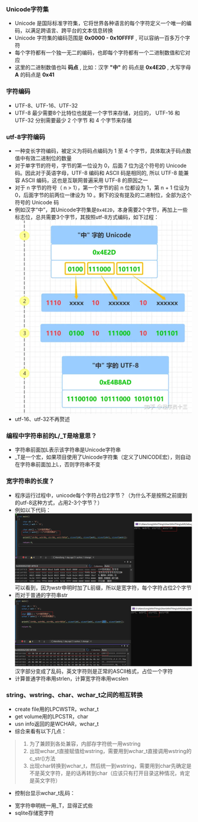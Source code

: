 ### Unicode字符集

- Unicode 是国际标准字符集，它将世界各种语言的每个字符定义一个唯一的编码，以满足跨语言、跨平台的文本信息转换
- Unicode 字符集的编码范围是 **0x0000 - 0x10FFFF** , 可以容纳一百多万个字符
- 每个字符都有一个独一无二的编码，也即每个字符都有一个二进制数值和它对应
- 这里的二进制数值也叫 **码点** , 比如：汉字 **"中"** 的 码点是  **0x4E2D** , 大写字母 **A** 的码点是 **0x41**

### 字符编码
- UTF-8、UTF-16、UTF-32
- UTF-8 最少需要8个比特位也就是一个字节来存储，对应的， UTF-16 和 UTF-32 分别需要最少 2 个字节 和 4 个字节来存储

### utf-8字符编码
- 一种变长字符编码，被定义为将码点编码为 1 至 4 个字节，具体取决于码点数值中有效二进制位的数量
- 对于单字节的符号，字节的第一位设为 0，后面 7 位为这个符号的 Unicode 码。因此对于英语字母，UTF-8 编码和 ASCII 码是相同的, 所以 UTF-8 能兼容 ASCII 编码，这也是互联网普遍采用 UTF-8 的原因之一
- 对于 n 字节的符号（ n > 1），第一个字节的前 n 位都设为 1，第 n + 1 位设为 0，后面字节的前两位一律设为 10 。剩下的没有提及的二进制位，全部为这个符号的 Unicode 码
- 例如汉字“中”，其Unicode字符集是`0x4E2D`，本身需要2个字节，再加上一些标志位，总共需要3个字节，其按照utf-8方式编码，如下过程：
![](./utf-8-encode.webp)
- utf-16、utf-32不再赘述

### 编程中字符串前的L/_T是啥意思？

- 字符串前面加L表示该字符串是Unicode字符串
- _T是一个宏，如果项目使用了Unicode字符集（定义了UNICODE宏），则自动在字符串前面加上L，否则字符串不变

### 宽字符串的长度？

- 程序运行过程中，unicode每个字符占位2字节？（为什么不是按照之前提到的utf-8这种方式，占用2-3个字节？）
- 例如以下代码：
![](./unicode1.png)
可以看到，因为wstr申明时加了L前缀，所以是宽字符，每个字符占位2个字节
- 而对于普通的字符串str
![](./unicode3.png)
汉字部分变成了乱码，英文字符则是正常的ASCII格式，占位一个字符
- 计算普通字符串用strlen，计算宽字符串用wcslen

### string、wstring、char、wchar_t之间的相互转换

- create file用的LPCWSTR，wchar_t
- get volume用的LPCSTR，char
- usn info返回的是WCHAR，wchar_t
- 综合来看有以下几点：
> 1. 为了兼顾到各处兼容，内部存字符统一用wstring
> 2. 出现wchar_t直接赋值给wstring，需要用到wchar_t直接调用wstring的c_str()方法
> 3. 出现char转换到wchar_t，然后统一到wstring，需要用到char先确定是不是英文字符，是的话再转到char（应该只有打开目录这种情况，肯定是英文字符）
- 控制台显示wchar_t乱码：
> 
- 宽字符申明统一用_T，显得正式些
- sqlite存储宽字符
